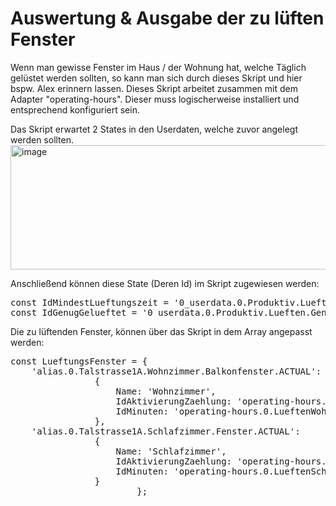 # Auswertung & Ausgabe der zu lüften Fenster
Wenn man gewisse Fenster im Haus / der Wohnung hat, welche Täglich gelüstet werden sollten,
so kann man sich durch dieses Skript und hier bspw. Alex erinnern lassen.
Dieses Skript arbeitet zusammen mit dem Adapter "operating-hours".
Dieser muss logischerweise installiert und entsprechend konfiguriert sein.

Das Skript erwartet 2 States in den Userdaten, welche zuvor angelegt werden sollten.
<img width="1947" height="199" alt="image" src="https://github.com/user-attachments/assets/c28099ec-b609-4294-a51a-0bdc255020ec" />

Anschließend können diese State (Deren Id) im Skript zugewiesen werden:
<pre>
const IdMindestLueftungszeit = '0_userdata.0.Produktiv.Lueften.MindestLueftungszeit';
const IdGenugGelueftet = '0_userdata.0.Produktiv.Lueften.GenugGelueftet';
</pre>

Die zu lüftenden Fenster, können über das Skript in dem Array angepasst werden:

<pre>
const LueftungsFenster = {
    'alias.0.Talstrasse1A.Wohnzimmer.Balkonfenster.ACTUAL': 
                {
                    Name: 'Wohnzimmer',
                    IdAktivierungZaehlung: 'operating-hours.0.LueftenWohnzimmer.administrative.enableCounting',
                    IdMinuten: 'operating-hours.0.LueftenWohnzimmer.operatingHours.minutes'
                },
    'alias.0.Talstrasse1A.Schlafzimmer.Fenster.ACTUAL': 
                {
                    Name: 'Schlafzimmer',
                    IdAktivierungZaehlung: 'operating-hours.0.LueftenSchlafzimmer.administrative.enableCounting',
                    IdMinuten: 'operating-hours.0.LueftenSchlafzimmer.operatingHours.minutes'
                }
                        };
</pre>
